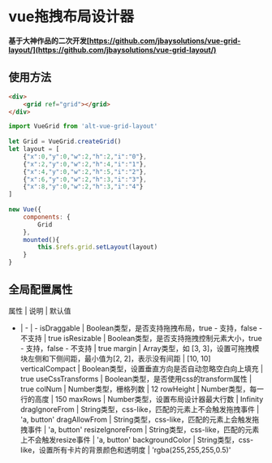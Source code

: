 # vue拖拽布局设计器

**基于大神作品的二次开发[https://github.com/jbaysolutions/vue-grid-layout/](https://github.com/jbaysolutions/vue-grid-layout/)**

## 使用方法
```html
<div>
    <grid ref="grid"></grid>
</div>
```
```js
import VueGrid from 'alt-vue-grid-layout'
 
let Grid = VueGrid.createGrid()
let layout = [
    {"x":0,"y":0,"w":2,"h":2,"i":"0"},
    {"x":2,"y":0,"w":2,"h":4,"i":"1"},
    {"x":4,"y":0,"w":2,"h":5,"i":"2"},
    {"x":6,"y":0,"w":2,"h":3,"i":"3"},
    {"x":8,"y":0,"w":2,"h":3,"i":"4"}
]
 
new Vue({
    components: {
        Grid
    },
    mounted(){
        this.$refs.grid.setLayout(layout)
    }
}
```

## 全局配置属性
属性 | 说明 | 默认值
- | - | - 
isDraggable | Boolean类型，是否支持拖拽布局，true - 支持，false - 不支持 | true
isResizable | Boolean类型，是否支持拖拽控制元素大小，true - 支持，false - 不支持 | true
margin | Array类型，如 [3, 3]，设置可拖拽模块左侧和下侧间距，最小值为[2, 2]，表示没有间距 | [10, 10]
verticalCompact | Boolean类型，设置垂直方向是否自动忽略空白向上填充 | true
useCssTransforms | Boolean类型，是否使用css的transform属性 | true
colNum | Number类型，栅格列数 | 12
rowHeight | Number类型，每一行的高度 | 150
maxRows | Number类型，设置布局设计器最大行数 | Infinity
dragIgnoreFrom | String类型，css-like，匹配的元素上不会触发拖拽事件 | 'a, button'
dragAllowFrom | String类型，css-like，匹配的元素上会触发拖拽事件 | 'a, button'
resizeIgnoreFrom | String类型，css-like，匹配的元素上不会触发resize事件 | 'a, button'
backgroundColor | String类型，css-like，设置所有卡片的背景颜色和透明度 | 'rgba(255,255,255,0.5)'
